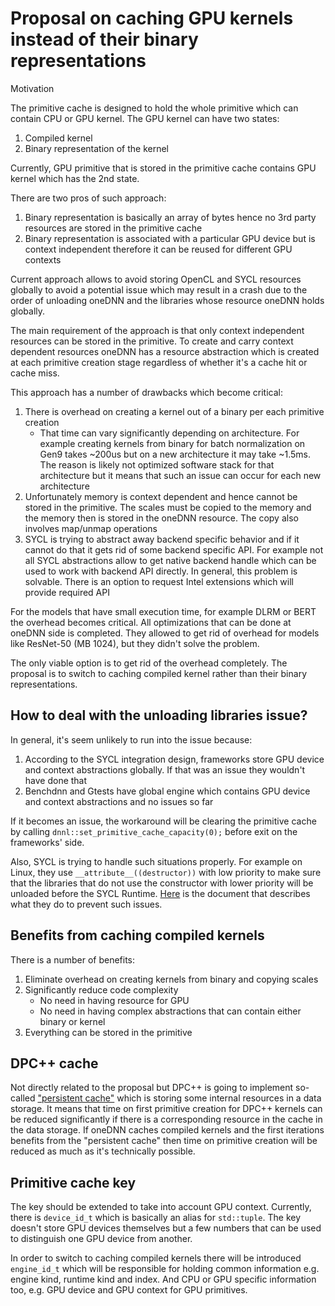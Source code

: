 # Proposal on caching GPU kernels instead of their binary representations

Motivation

The primitive cache is designed to hold the whole primitive which can contain
CPU or GPU kernel. The GPU kernel can have two states:
1. Compiled kernel
2. Binary representation of the kernel

Currently, GPU primitive that is stored in the primitive cache contains GPU kernel
which has the 2nd state.

There are two pros of such approach:
1. Binary representation is basically an array of bytes hence no 3rd party resources
are stored in the primitive cache
2. Binary representation is associated with a particular GPU device but is context
independent therefore it can be reused for different GPU contexts

Current approach allows to avoid storing OpenCL and SYCL resources globally to
avoid a potential issue which may result in a crash due to the order of unloading
oneDNN and the libraries whose resource oneDNN holds globally.

The main requirement of the approach is that only context independent resources
can be stored in the primitive. To create and carry context dependent resources
oneDNN has a resource abstraction which is created at each primitive creation stage
regardless of whether it's a cache hit or cache miss.

This approach has a number of drawbacks which become critical:
1. There is overhead on creating a kernel out of a binary per each primitive creation
    * That time can vary significantly depending on architecture. For example creating
    kernels from binary for batch normalization on Gen9 takes ~200us but on a new
    architecture it may take ~1.5ms. The reason is likely not optimized software
    stack for that architecture but it means that such an issue can occur for each
    new architecture
2. Unfortunately memory is context dependent and hence cannot be stored in the
primitive. The scales must be copied to the memory and the memory then
is stored in the oneDNN resource. The copy also involves map/unmap operations
3. SYCL is trying to abstract away backend specific behavior and if it cannot do that
it gets rid of some backend specific API. For example not all SYCL abstractions allow
to get native backend handle which can be used to work with backend API directly.
In general, this problem is solvable. There is an option to request Intel extensions
which will provide required API

For the models that have small execution time, for example DLRM or BERT the
overhead becomes critical. All optimizations that can be done at oneDNN side is
completed. They allowed to get rid of overhead for models like ResNet-50 (MB 1024),
but they didn't solve the problem.

The only viable option is to get rid of the overhead completely. The proposal is
to switch to caching compiled kernel rather than their binary representations.

## How to deal with the unloading libraries issue?

In general, it's seem unlikely to run into the issue because:
1. According to the SYCL integration design, frameworks store GPU device and context
abstractions globally. If that was an issue they wouldn't have done that
2. Benchdnn and Gtests have global engine which contains GPU device and context
abstractions and no issues so far

If it becomes an issue, the workaround will be clearing the primitive cache by
calling  `dnnl::set_primitive_cache_capacity(0);` before exit on the frameworks' side.

Also, SYCL is trying to handle such situations properly. For example on Linux,
they use `__attribute__((destructor))` with low priority to make sure that the libraries
that do not use the constructor with lower priority will be unloaded before the SYCL
Runtime. [Here](https://github.com/intel/llvm/blob/sycl/sycl/doc/GlobalObjectsInRuntime.md)
is the document that describes what they do to prevent such issues.

## Benefits from caching compiled kernels

There is a number of benefits:
1. Eliminate overhead on creating kernels from binary and copying scales
2. Significantly reduce code complexity
    * No need in having resource for GPU
    * No need in having complex abstractions that can contain either binary or kernel
3. Everything can be stored in the primitive

## DPC++ cache

Not directly related to the proposal but DPC++ is going to implement so-called
["persistent cache"](https://github.com/intel/llvm/blob/sycl/sycl/doc/KernelProgramCache.md)
which is storing some internal resources in a data storage. It means that time
on first primitive creation for DPC++ kernels can be reduced significantly if
there is a corresponding resource in the cache in the data storage.
If oneDNN caches compiled kernels and the first iterations benefits from the
"persistent cache" then time on primitive creation will be reduced as much as it's
technically possible.


## Primitive cache key

The key should be extended to take into account GPU context. Currently, there is
`device_id_t` which is basically an alias for `std::tuple`. The key doesn't store
GPU devices themselves but a few numbers that can be used to distinguish one
GPU device from another.

In order to switch to caching compiled kernels there will be introduced `engine_id_t`
which will be responsible for holding common information e.g. engine kind,
runtime kind and index. And CPU or GPU specific information too, e.g. GPU device
and GPU context for GPU primitives.

